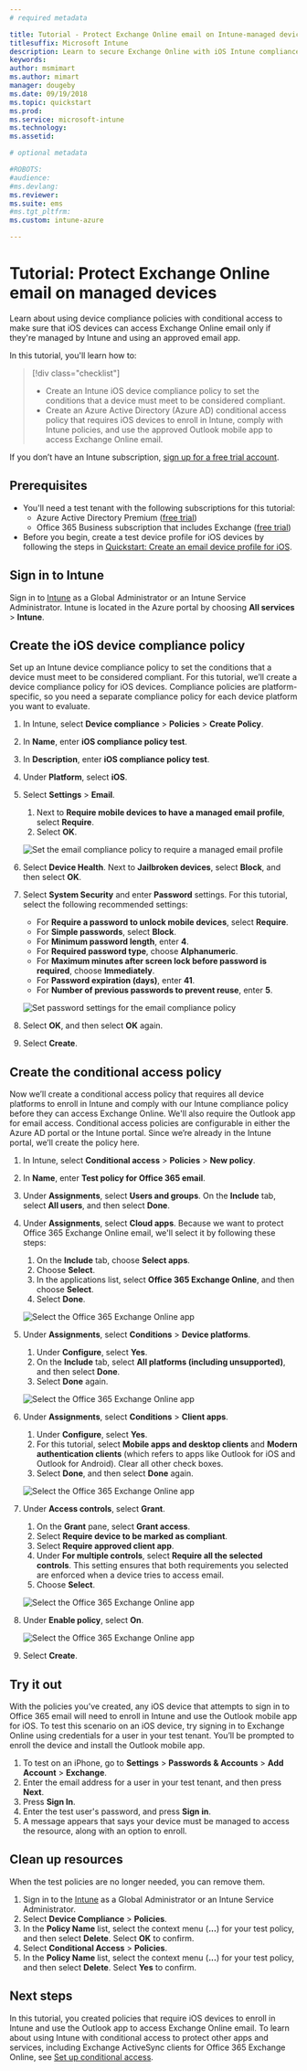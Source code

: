 ```yaml
---
# required metadata

title: Tutorial - Protect Exchange Online email on Intune-managed devices
titlesuffix: Microsoft Intune
description: Learn to secure Exchange Online with iOS Intune compliance policies and Azure AD conditional access to require managed devices and the Outlook app.
keywords:
author: msmimart
ms.author: mimart
manager: dougeby
ms.date: 09/19/2018
ms.topic: quickstart
ms.prod:
ms.service: microsoft-intune
ms.technology:
ms.assetid: 

# optional metadata

#ROBOTS:
#audience:
#ms.devlang:
ms.reviewer:
ms.suite: ems
#ms.tgt_pltfrm:
ms.custom: intune-azure

---
```


# Tutorial: Protect Exchange Online email on managed devices
Learn about using device compliance policies with conditional access to make sure that iOS devices can access Exchange Online email only if they're managed by Intune and using an approved email app. 

In this tutorial, you'll learn how to: 
> [!div class="checklist"]
> * Create an Intune iOS device compliance policy to set the conditions that a device must meet to be considered compliant.
> * Create an Azure Active Directory (Azure AD) conditional access policy that requires iOS devices to enroll in Intune, comply with Intune policies, and use the approved Outlook mobile app to access Exchange Online email.

If you don’t have an Intune subscription, [sign up for a free trial account](free-trial-sign-up.md).

## Prerequisites
  - You'll need a test tenant with the following subscriptions for this tutorial:
    - Azure Active Directory Premium ([free trial](https://azure.microsoft.com/free/?WT.mc_id=A261C142F))
    - Office 365 Business subscription that includes Exchange ([free trial](https://go.microsoft.com/fwlink/p/?LinkID=510938))
  - Before you begin, create a test device profile for iOS devices by following the steps in [Quickstart: Create an email device profile for iOS](quickstart-email-profile.md).

## Sign in to Intune

Sign in to [Intune](https://aka.ms/intuneportal) as a Global Administrator or an Intune Service Administrator. Intune is located in the Azure portal by choosing **All services** > **Intune**.

## Create the iOS device compliance policy
Set up an Intune device compliance policy to set the conditions that a device must meet to be considered compliant. For this tutorial, we’ll create a device compliance policy for iOS devices. Compliance policies are platform-specific, so you need a separate compliance policy for each device platform you want to evaluate.

1.	In Intune, select **Device compliance** > **Policies** > **Create Policy**.
2.	In **Name**, enter **iOS compliance policy test**. 
3.	In **Description**, enter **iOS compliance policy test**.
4.	Under **Platform**, select **iOS**. 
5.	Select **Settings** > **Email**. 
     
    1.  Next to **Require mobile devices to have a managed email profile**, select **Require**.
    2. Select **OK**.

    ![Set the email compliance policy to require a managed email profile](media/tutorial-protect-email-on-enrolled-devices/ios-compliance-policy-email.png)
    
6.	Select **Device Health**. Next to **Jailbroken devices**, select **Block**, and then select **OK**.
7.	Select **System Security** and enter **Password** settings. For this tutorial, select the following recommended settings:
     
    - For **Require a password to unlock mobile devices**, select **Require**.
    - For **Simple passwords**, select **Block**.
    - For **Minimum password length**, enter **4**.
    - For **Required password type**, choose **Alphanumeric**.
    - For **Maximum minutes after screen lock before password is required**, choose **Immediately**.
    - For **Password expiration (days)**, enter **41**.
    - For **Number of previous passwords to prevent reuse**, enter **5**.
 
    ![Set password settings for the email compliance policy](media/tutorial-protect-email-on-enrolled-devices/ios-compliance-policy-system-security.png)

8.	Select **OK**, and then select **OK** again.
9.	Select **Create**.

## Create the conditional access policy
Now we’ll create a conditional access policy that requires all device platforms to enroll in Intune and comply with our Intune compliance policy before they can access Exchange Online. We'll also require the Outlook app for email access. Conditional access policies are configurable in either the Azure AD portal or the Intune portal. Since we’re already in the Intune portal, we’ll create the policy here.
1.	In Intune, select **Conditional access** > **Policies** > **New policy**.
1.  In **Name**, enter **Test policy for Office 365 email**. 
3.	Under **Assignments**, select **Users and groups**. On the **Include** tab, select **All users**, and then select **Done**.

4.	Under **Assignments**, select **Cloud apps**. Because we want to protect Office 365 Exchange Online email, we'll select it by following these steps:
     
    1. On the **Include** tab, choose **Select apps**.
    2. Choose **Select**. 
    3. In the applications list, select **Office 365 Exchange Online**, and then choose **Select**. 
    4. Select **Done**.
  
    ![Select the Office 365 Exchange Online app](media/tutorial-protect-email-on-enrolled-devices/ios-ca-policy-cloud-apps.png)

5.	Under **Assignments**, select **Conditions** > **Device platforms**.
     
    1. Under **Configure**, select **Yes**.
    2. On the **Include** tab, select **All platforms (including unsupported)**, and then select **Done**. 
    3. Select **Done** again.
   
    ![Select the Office 365 Exchange Online app](media/tutorial-protect-email-on-enrolled-devices/ios-ca-policy-cloud-device-platforms.png)

6.	Under **Assignments**, select **Conditions** > **Client apps**.
     
    1. Under **Configure**, select **Yes**.
    2. For this tutorial, select **Mobile apps and desktop clients** and **Modern authentication clients** (which refers to apps like Outlook for iOS and Outlook for Android). Clear all other check boxes.
    3. Select **Done**, and then select **Done** again.
    
    ![Select the Office 365 Exchange Online app](media/tutorial-protect-email-on-enrolled-devices/ios-ca-policy-client-apps.png)

7.	Under **Access controls**, select **Grant**. 
     
    1. On the **Grant** pane, select **Grant access**.
    2. Select **Require device to be marked as compliant**. 
    3. Select **Require approved client app**.
    4. Under **For multiple controls**, select **Require all the selected controls**. This setting ensures that both requirements you selected are enforced when a device tries to access email.
    5. Choose **Select**.
     
    ![Select the Office 365 Exchange Online app](media/tutorial-protect-email-on-enrolled-devices/ios-ca-policy-grant-access.png)

8.	Under **Enable policy**, select **On**.
     
    ![Select the Office 365 Exchange Online app](media/tutorial-protect-email-on-enrolled-devices/ios-ca-policy-enable-policy.png)

9.	Select **Create**.

## Try it out
With the policies you’ve created, any iOS device that attempts to sign in to Office 365 email will need to enroll in Intune and use the Outlook mobile app for iOS. To test this scenario on an iOS device, try signing in to Exchange Online using credentials for a user in your test tenant. You’ll be prompted to enroll the device and install the Outlook mobile app.
1. To test on an iPhone, go to **Settings** > **Passwords & Accounts** > **Add Account** > **Exchange**.
2. Enter the email address for a user in your test tenant, and then press **Next**.
3. Press **Sign In**.
4. Enter the test user's password, and press **Sign in**.
5. A message appears that says your device must be managed to access the resource, along with an option to enroll. 

## Clean up resources
When the test policies are no longer needed, you can remove them.
1. Sign in to the [Intune](https://aka.ms/intuneportal) as a Global Administrator or an Intune Service Administrator.
2. Select **Device Compliance** > **Policies**.
3. In the **Policy Name** list, select the context menu (**...**) for your test policy, and then select **Delete**. Select **OK** to confirm.
4. Select **Conditional Access** > **Policies**.
5. In the **Policy Name** list, select the context menu (**...**) for your test policy, and then select **Delete**. Select **Yes** to confirm.

 ## Next steps 
In this tutorial, you created policies that require iOS devices to enroll in Intune and use the Outlook app to access Exchange Online email. To learn about using Intune with conditional access to protect other apps and services, including Exchange ActiveSync clients for Office 365 Exchange Online, see [Set up conditional access](conditional-access.md).
